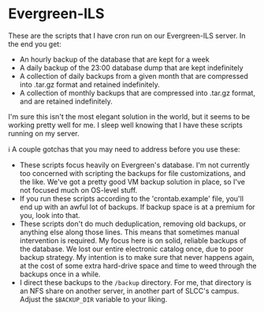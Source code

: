 Evergreen-ILS
=============

These are the scripts that I have cron run on our Evergreen-ILS server.
In the end you get:
* An hourly backup of the database that are kept for a week
* A daily backup of the 23:00 database dump that are kept indefinitely
* A collection of daily backups from a given month that are compressed
  into .tar.gz format and retained indefinitely.
* A collection of monthly backups that are compressed into .tar.gz format,
  and are retained indefinitely.

I'm sure this isn't the most elegant solution in the world, but it seems
to be working pretty well for me. I sleep well knowing that I have these
scripts running on my server.

:information_source: A couple gotchas that you may need to address before you use these:
* These scripts focus heavily on Evergreen's database. I'm not currently
  too concerned with scripting the backups for file customizations, and
  the like. We've got a pretty good VM backup solution in place, so I've
  not focused much on OS-level stuff.
* If you run these scripts according to the 'crontab.example' file, you'll
  end up with an awful lot of backups. If backup space is at a premium
  for you, look into that.
* These scripts don't do much deduplication, removing old backups, or
  anything else along those lines. This means that sometimes manual
  intervention is required. My focus here is on solid, reliable
  backups of the database. We lost our entire electronic catalog once,
  due to poor backup strategy. My intention is to make sure that never
  happens again, at the cost of some extra hard-drive space and time to
  weed through the backups once in a while.
* I direct these backups to the `/backup` directory. For me,
  that directory is an NFS share on another server, in another part of
  SLCC's campus. Adjust the `$BACKUP_DIR` variable to your liking.
